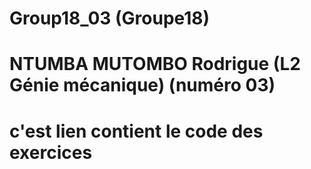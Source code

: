 # Group18_03 (Groupe18)
# NTUMBA MUTOMBO Rodrigue (L2 Génie mécanique) (numéro 03)
# c'est lien contient le code des exercices 

